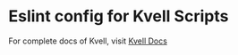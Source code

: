 # Eslint config for Kvell Scripts

For complete docs of Kvell, visit [Kvell Docs](https://kvelljs.now.sh/)